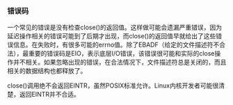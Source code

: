 ### 错误码

一个常见的错误是没有检查close()的返回值。这样做可能会遗漏严重错误，因为延迟操作相关的错误可能到了后期才出现，而close()的返回值早就给出了这些错误信息。在失败时，有很多可能的errno值。除了EBADF（给定的文件描述符不合法），最重要的错误码是EIO，表示底层I/O错误，该错误很可能和实际的close操作并不相关。如果忽略出现的错误，在合法情况下，文件描述符总是关闭的，而且相关的数据结构也都释放了。

close()调用绝不会返回EINTR，虽然POSIX标准允许。Linux内核开发者可能很清楚，返回EINTR并不合适。

